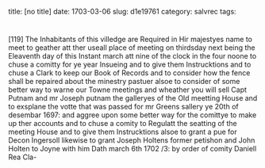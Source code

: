 title: [no title]
date: 1703-03-06
slug: d1e19761
category: salvrec
tags: 


<div markdown class="doc" id="d1e19761">


# 

[119] The Inhabitants of this villedge are Required in Hir majestyes name to meet to geather att ther useall place of meeting on thirdsday next being the Eleaventh day of this Instant march att nine of the clock in the four noone to chuse a comitty for ye year Insueing and to give them Instrucktions and to chuse a Clark to keep our Book of Records and to consider how the fence shall be repaired about the minestry pastuer alsoe to consider of some better way to warne our Towne meetings and wheather you will sell Capt Putnam and mr Joseph putnam the galleryes of the Old meetting House and to exsplane the votte that was passed for mr Greens sallery ye 20th of desembar 1697: and aggree upon some better way for the comittye to make up ther accounts and to chuse a comity to Regulatt the seatting of the meeting House and to give them Instrucktions alsoe to grant a pue for Decon Ingersoll likewise to grant Joseph Holtens former petishon and John Holten to Joyne with him Dath march 6th 1702 /3: by order of comity Daniell Rea Cla-
</div>